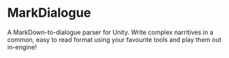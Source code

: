 # MarkDialogue
A MarkDown-to-dialogue parser for Unity. Write complex narritives in a common, easy to read format using your favourite tools and play them out in-engine!
